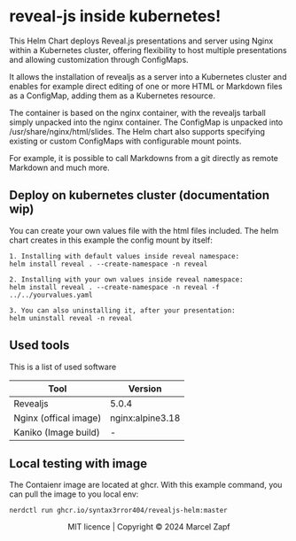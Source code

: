 # reveal-js inside kubernetes!
This Helm Chart deploys Reveal.js presentations and server using Nginx within a Kubernetes cluster, offering flexibility to host multiple presentations and allowing customization through ConfigMaps.

It allows the installation of revealjs as a server into a Kubernetes cluster and enables for example direct editing of one or more HTML or Markdown files as a ConfigMap, adding them as a Kubernetes resource.

The container is based on the nginx container, with the revealjs tarball simply unpacked into the nginx container. The ConfigMap is unpacked into /usr/share/nginx/html/slides. The Helm chart also supports specifying existing or custom ConfigMaps with configurable mount points.

For example, it is possible to call Markdowns from a git directly as remote Markdown and much more.

## Deploy on kubernetes cluster (documentation wip)
You can create your own values file with the html files included. The helm chart creates in this example the config mount by itself:
```
1. Installing with default values inside reveal namespace:
helm install reveal . --create-namespace -n reveal

2. Installing with your own values inside reveal namespace:
helm install reveal . --create-namespace -n reveal -f ../../yourvalues.yaml

3. You can also uninstalling it, after your presentation:
helm uninstall reveal -n reveal
```

## Used tools
This is a list of used software

| Tool | Version |
| ------ | ----------- |
| Revealjs   | 5.0.4 |
| Nginx (offical image) | nginx:alpine3.18 |
| Kaniko (Image build) | -|


## Local testing with image
The Contaienr image are located at ghcr.
With this example command, you can pull the image to you local env:
```
nerdctl run ghcr.io/syntax3rror404/revealjs-helm:master
```
<div align="center">
  MIT licence | Copyright © 2024 Marcel Zapf
</div>
